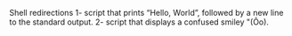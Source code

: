 Shell redirections 
1- script that prints “Hello, World”, followed by a new line to the standard output.
2- script that displays a confused smiley "(Ôo).

